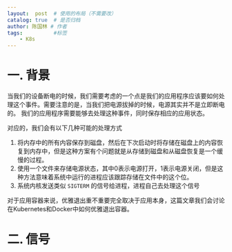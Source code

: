 ```yaml
---
layout:  post  # 使用的布局（不需要改）
catalog: true  # 是否归档
author: 陈国林 # 作者
tags:          #标签
    - K8s
---
```


# 一. 背景
当我们的设备断电的时候，我们需要考虑的一个点是我们的应用程序应该要如何处理这个事件。需要注意的是，当我们把电源拔掉的时候，电源其实并不是立即断电的。
我们的应用程序需要能够去处理这种事件，同时保存相应的应用状态。

对应的，我们会有以下几种可能的处理方式

1. 将内存中的所有内容保存到磁盘，然后在下次启动时将存储在磁盘上的内容恢复到内存中，但是这种方案有个问题就是从存储到磁盘和从磁盘恢复是一个缓慢的过程。
2. 使用一个文件来存储电源状态，其中0表示电源打开，1表示电源关闭，但是这种方法意味着系统中运行的进程应该跟踪存储在文件中的这个位。
3. 系统内核发送类似 `SIGTERM` 的信号给进程，进程自己去处理这个信号

对于应用容器来说，优雅退出重不重要完全取决于应用本身，这篇文章我们会讨论在Kubernetes和Docker中如何优雅退出容器。

# 二. 信号
